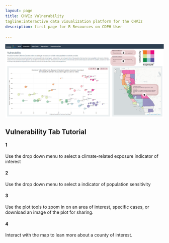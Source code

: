 ```yaml
---
layout: page
title: CHVIz Vulnerability
tagline:interactive data visualization platform for the CHVIz
description: first page for R Resources on CDPH User

---
```


![](https://raw.githubusercontent.com/vargovargo/CHVIr/master/CHVIz/images/vulnerability2.png)


## Vulnerability Tab Tutorial

#### 1

Use the drop down menu to select a climate-related exposure indicator of interest

#### 2

Use the drop down menu to select a indicator of population sensitivity

#### 3

Use the plot tools to zoom in on an area of interest, specific cases, or download an image of the plot for sharing. 

#### 4

Interact with the map to lean more about a county of interest. 

